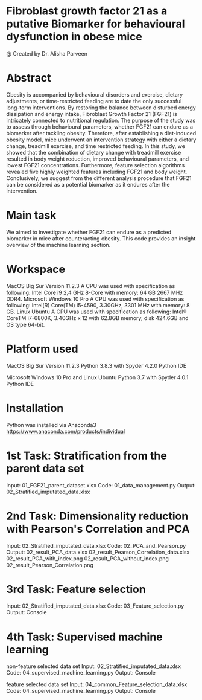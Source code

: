 # Fibroblast growth factor 21 as a putative Biomarker for behavioural dysfunction in obese mice
@ Created by Dr. Alisha Parveen

# Abstract
Obesity is accompanied by behavioural disorders and exercise, dietary adjustments, or time-restricted feeding are to date the only successful long-term interventions. By restoring the balance between disturbed energy dissipation and energy intake, Fibroblast Growth Factor 21 (FGF21) is intricately connected to nutritional regulation. The purpose of the study was to assess through behavioural parameters, whether FGF21 can endure as a biomarker after tackling obesity. Therefore, after establishing a diet-induced obesity model, mice underwent an intervention strategy with either a dietary change, treadmill exercise, and time restricted feeding. In this study, we showed that the combination of dietary change with treadmill exercise resulted in body weight reduction, improved behavioural parameters, and lowest FGF21 concentrations. Furthermore, feature selection algorithms revealed five highly weighted features including FGF21 and body weight. Conclusively, we suggest from the different analysis procedure that FGF21 can be considered as a potential biomarker as it endures after the intervention.

# Main task
We aimed to investigate whether FGF21 can endure as a predicted biomarker in mice after counteracting obesity. This code provides an insight overview of the machine learning section.

# Workspace
MacOS Big Sur Version 11.2.3
A CPU was used with specification as following: Intel Core i9 2,4 GHz 8-Core with memory: 64 GB 2667 MHz DDR4.
Microsoft Windows 10 Pro
A CPU was used with specification as following: Intel(R) Core(TM) i5-4590, 3.30GHz, 3301 MHz with memory: 8 GB.
Linux Ubuntu
A CPU was used with specification as following: Intel® CoreTM i7-6800K, 3.40GHz x 12 with 62.8GB memory, disk 424.6GB and OS type 64-bit. 

# Platform used
MacOS Big Sur Version 11.2.3
Python 3.8.3 with Spyder 4.2.0 Python IDE

Microsoft Windows 10 Pro and Linux Ubuntu
Python 3.7 with Spyder 4.0.1 Python IDE

# Installation
Python was installed via Anaconda3
https://www.anaconda.com/products/individual


# 1st Task: Stratification from the parent data set
Input: 01_FGF21_parent_dataset.xlsx
Code: 01_data_management.py
Output: 02_Stratified_imputated_data.xlsx

# 2nd Task: Dimensionality reduction with Pearson's Correlation and PCA
Input: 02_Stratified_imputated_data.xlsx
Code: 02_PCA_and_Pearson.py
Output: 02_result_PCA_data.xlsx
        02_result_Pearson_Correlation_data.xlsx
        02_result_PCA_with_index.png
        02_result_PCA_without_index.png
        02_result_Pearson_Correlation.png

# 3rd Task: Feature selection
Input: 02_Stratified_imputated_data.xlsx
Code: 03_Feature_selection.py
Output: Console

# 4th Task: Supervised machine learning
non-feature selected data set
Input: 02_Stratified_imputated_data.xlsx
Code: 04_supervised_machine_learning.py
Output: Console

feature selected data set
Input: 04_common_Feature_selection_data.xlsx
Code: 04_supervised_machine_learning.py
Output: Console
